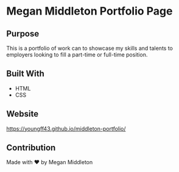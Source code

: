 # Megan Middleton Portfolio Page 

## Purpose
This is a portfolio of work can to showcase my skills and talents to employers looking to fill a part-time or full-time position. 

## Built With
* HTML
* CSS

## Website
https://youngff43.github.io/middleton-portfolio/

## Contribution
Made with ❤️ by Megan Middleton
